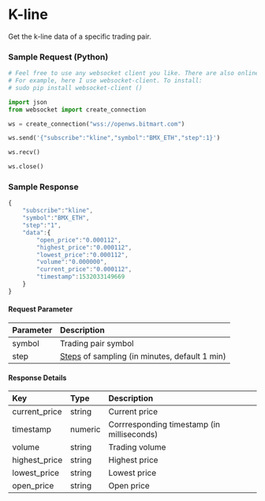 # K-line

Get the k-line data of a specific trading pair.

### Sample Request \(Python\)
```py
# Feel free to use any websocket client you like. There are also online tools to test websocket.
# For example, here I use websocket-client. To install:
# sudo pip install websocket-client ()

import json
from websocket import create_connection

ws = create_connection("wss://openws.bitmart.com")

ws.send('{"subscribe":"kline","symbol":"BMX_ETH","step":1}')

ws.recv()

ws.close()
```

### Sample Response

```js
{
    "subscribe":"kline",
    "symbol":"BMX_ETH",
    "step":"1",
    "data":{
        "open_price":"0.000112",
        "highest_price":"0.000112",
        "lowest_price":"0.000112",
        "volume":"0.000000",
        "current_price":"0.000112",
        "timestamp":1532033149669
    }
}
```

#### Request Parameter

| Parameter | Description |
| :--- | :--- |
| symbol | Trading pair symbol |
| step | [Steps](../rest/public/steps.md) of sampling \(in minutes, default 1 min\) |

#### Response Details

| Key | Type | Description |
| :--- | :--- | :--- |
| current\_price | string | Current price |
| timestamp | numeric | Corrresponding timestamp \(in milliseconds\) |
| volume | string | Trading volume |
| highest\_price | string | Highest price |
| lowest\_price | string | Lowest price |
| open\_price | string | Open price |
